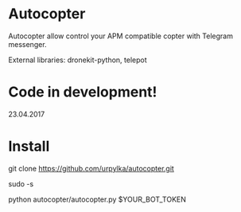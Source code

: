 Autocopter
==========

Autocopter allow control your APM compatible copter with Telegram messenger.

External libraries:
dronekit-python,
telepot

Code in development!
====================
23.04.2017

Install
=======
git clone https://github.com/urpylka/autocopter.git

sudo -s

python autocopter/autocopter.py $YOUR_BOT_TOKEN